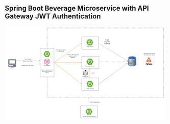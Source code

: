 ## Spring Boot Beverage Microservice with API Gateway JWT Authentication

![Diagram](Beverage-microservice.png)